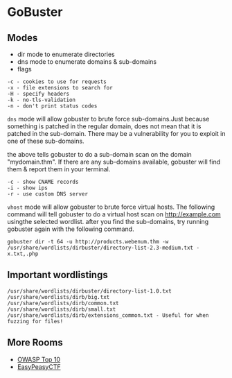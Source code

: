 # GoBuster

## Modes

- dir mode to enumerate directories
- dns mode to enumerate domains & sub-domains
- flags

```
-c - cookies to use for requests
-x - file extensions to search for
-H - specify headers
-k - no-tls-validation
-n - don't print status codes
```

`dns` mode will allow gobuster to brute force sub-domains.Just because something is patched in the regular domain, does not mean that it is patched in the sub-domain. There may be a vulnerability for you to exploit in one of these sub-domains.

the above tells gobuster to do a sub-domain scan on the domain "mydomain.thm". If there are any sub-domains available, gobuster will find them & report them in your terminal.

```
-c - show CNAME records
-i - show ips
-r - use custom DNS server
```

`vhost` mode will allow gobuster to brute force virtual hosts. The following command will tell gobuster to do a virtual host scan on http://example.com usingthe selected wordlist.
after you find the sub-domains, try running gobuster again with the following command.

`gobuster dir -t 64 -u http://products.webenum.thm -w /usr/share/wordlists/dirbuster/directory-list-2.3-medium.txt -x.txt,.php`

## Important wordlistings
```
/usr/share/wordlists/dirbuster/directory-list-1.0.txt
/usr/share/wordlists/dirb/big.txt
/usr/share/wordlists/dirb/common.txt
/usr/share/wordlists/dirb/small.txt
/usr/share/wordlists/dirb/extensions_common.txt - Useful for when fuzzing for files!
```

## More Rooms
- [OWASP Top 10](https://tryhackme.com/room/owasptop10)
- [EasyPeasyCTF](https://tryhackme.com/room/easypeasyctf)

